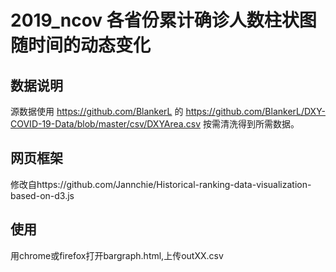 # 2019_ncov 各省份累计确诊人数柱状图随时间的动态变化
## 数据说明
源数据使用 https://github.com/BlankerL 的 https://github.com/BlankerL/DXY-COVID-19-Data/blob/master/csv/DXYArea.csv
按需清洗得到所需数据。
## 网页框架
修改自https://github.com/Jannchie/Historical-ranking-data-visualization-based-on-d3.js
## 使用
用chrome或firefox打开bargraph.html,上传outXX.csv
